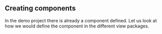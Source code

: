 ## Creating components

In the demo project there is already a component defined. Let us look at how we would define the component in the different view packages.
